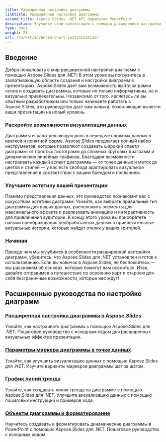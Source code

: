 ```yaml
---
title: Расширенная настройка диаграммы
linktitle: Расширенная настройка диаграммы
second_title: Aspose.Slides .NET API обработки PowerPoint
description: Улучшите свои презентации с помощью расширенной настройки диаграмм с помощью Aspose.Slides для .NET. Узнайте, как создавать потрясающие диаграммы и адаптировать их под свои нужды.
type: docs
weight: 23
url: /ru/net/advanced-chart-customization/
---
```


## Введение

Добро пожаловать в мир расширенной настройки диаграмм с помощью Aspose.Slides для .NET! В этом уроке вы погрузитесь в захватывающую область создания и настройки диаграмм в презентациях. Aspose.Slides дает вам возможность выйти за рамки основ и создавать диаграммы, которые не только информативны, но и визуально привлекательны. Независимо от того, являетесь ли вы опытным разработчиком или только начинаете работать с Aspose.Slides, это руководство даст вам навыки, позволяющие вывести ваши презентации на новый уровень.

### Раскройте возможности визуализации данных

Диаграммы играют решающую роль в передаче сложных данных в краткой и понятной форме. Aspose.Slides предлагает полный набор инструментов, которые позволяют создавать широкий спектр диаграмм: от простых гистограмм до сложных круговых диаграмм и динамических линейных графиков. Благодаря возможности настраивать каждый аспект диаграммы — от точек данных и меток до цветов и стилей — у вас есть свобода адаптировать визуальное представление в соответствии с вашим брендом и посланием.

### Улучшите эстетику вашей презентации

Помимо представления данных, это руководство познакомит вас с искусством эстетики диаграмм. Узнайте, как выбрать правильный тип диаграммы для ваших данных, расположить элементы для максимального эффекта и реализовать анимацию и интерактивность для привлечения аудитории. К концу этого урока вы приобретете навыки преобразования необработанных данных в привлекательные визуальные истории, которые найдут отклик у ваших зрителей.

### Начиная

Прежде чем мы углубимся в особенности расширенной настройки диаграмм, убедитесь, что Aspose.Slides для .NET установлен и готов к использованию. Если вы новичок в Aspose.Slides, не беспокойтесь — мы расскажем об основах, которые помогут вам освоиться. Итак, давайте отправимся в путешествие по освоению карт и откроем для себя безграничные возможности, которые нас ждут!

## Расширенные руководства по настройке диаграмм
### [Расширенная настройка диаграммы в Aspose.Slides](./advanced-chart-customization/)
Узнайте, как настраивать диаграммы с помощью Aspose.Slides для .NET. Пошаговое руководство с исходным кодом для расширенных визуальных эффектов презентации.
### [Параметры маркера диаграммы в точке данных](./chart-marker-options-on-data-point/)
Узнайте, как улучшить визуализацию данных с помощью Aspose.Slides для .NET. Изучите варианты маркеров диаграммы шаг за шагом.
### [График линий тренда](./chart-trend-lines/)
Узнайте, как создавать линии тренда на диаграмме с помощью Aspose.Slides для .NET. Улучшите визуализацию данных с помощью пошаговых инструкций и примеров кода.
### [Объекты диаграммы и форматирование](./chart-entities/)
Научитесь создавать и форматировать динамические диаграммы в PowerPoint с помощью Aspose.Slides для .NET. Пошаговое руководство с исходным кодом.